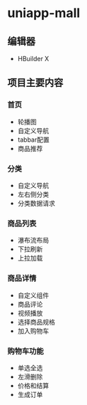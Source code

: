 # uniapp-mall
## 编辑器
- HBuilder X
## 项目主要内容
### 首页
- 轮播图
- 自定义导航
- tabbar配置
- 商品推荐
### 分类
- 自定义导航
- 左右侧分类
- 分类数据请求
### 商品列表
- 瀑布流布局
- 下拉刷新
- 上拉加载
### 商品详情
- 自定义组件
- 商品评论
- 视频播放
- 选择商品规格
- 加入购物车
### 购物车功能
- 单选全选
- 左滑删除
- 价格和结算
- 生成订单
